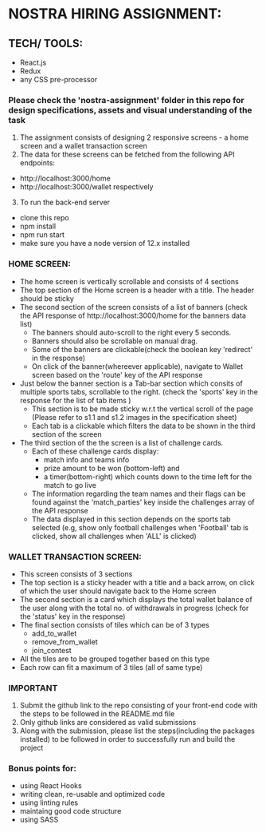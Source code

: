 # NOSTRA HIRING ASSIGNMENT:

## TECH/ TOOLS:
* React.js
* Redux
* any CSS pre-processor

### Please check the 'nostra-assignment' folder in this repo for design specifications, assets and visual understanding of the task

1. The assignment consists of designing 2 responsive screens - a home screen and a wallet transaction screen
2. The data for these screens can be fetched from the following API endpoints:
  * http://localhost:3000/home
  * http://localhost:3000/wallet
   respectively
3. To run the back-end server
  * clone this repo
  * npm install
  * npm run start
  * make sure you have a node version of 12.x installed

### HOME SCREEN:
* The home screen is vertically scrollable and consists of 4 sections
* The top section of the Home screen is a header with a title. The header should be sticky
* The second section of the screen consists of a list of banners (check the API response of http://localhost:3000/home for the banners data list)
  * The banners should auto-scroll to the right every 5 seconds.
  * Banners should also be scrollable on manual drag.
  * Some of the banners are clickable(check the boolean key 'redirect' in the response)
  * On click of the banner(whereever applicable), navigate to Wallet screen based on the 'route' key of the API response
* Just below the banner section is a Tab-bar section which consits of multiple sports tabs, scrollable to the right. (check the 'sports' key in the response for the list of tab items )
  * This section is to be made sticky w.r.t the vertical scroll of the page (Please refer to s1.1 and s1.2 images in the specification sheet)
  * Each tab is a clickable which filters the data to be shown in the third section of the screen
* The third section of the the screen is a list of challenge cards.
  * Each of these challenge cards display:
    * match info and teams info
    * prize amount to be won (bottom-left) and
    * a timer(bottom-right) which counts down to the time left for the match to go live
  * The information regarding the team names and their flags can be found against the 'match_parties' key inside the challenges array of the API response
  * The data displayed in this section depends on the sports tab selected (e.g, show only football challenges when 'Football' tab is clicked, show all challenges when 'ALL' is clicked)

### WALLET TRANSACTION SCREEN:
* This screen consists of 3 sections
* The top section is a sticky header with a title and a back arrow, on click of which the user should navigate back to the Home screen
* The second section is a card which displays the total wallet balance of the user along with the total no. of withdrawals in progress (check for the 'status' key in the response)
* The final section consists of tiles which can be of 3 types
  * add_to_wallet
  * remove_from_wallet
  * join_contest
* All the tiles are to be grouped together based on this type
* Each row can fit a maximum of 3 tiles (all of same type)

### IMPORTANT
1. Submit the github link to the repo consisting of your front-end code with the steps to be followed in the README.md file
2. Only github links are considered as valid submissions
3. Along with the submission, please list the steps(including the packages installed) to be followed in order to successfully run and build the project

### Bonus points for:
* using React Hooks
* writing clean, re-usable and optimized code
* using linting rules
* maintaing good code structure
* using SASS
